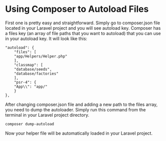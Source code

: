 # Using Composer to Autoload Files

First one is pretty easy and straightforward. Simply go to composer.json file located in your Laravel project and you will see autoload key. Composer has a files key (an array of file paths that you want to autoload) that you can use in your autoload key. It will look like this:

	"autoload": {
	    "files": [
		"app/Helpers/Helper.php"
	    ],
	    "classmap": [
		"database/seeds",
		"database/factories"
	    ],
	    "psr-4": {
		"App\\": "app/"
	    }
	},
After changing composer.json file and adding a new path to the files array, you need to dump the autoloader. Simply run this command from the terminal in your Laravel project directory.

	composer dump-autoload
Now your helper file will be automatically loaded in your Laravel project.
